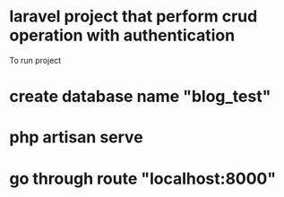 # laravel project that perform crud operation with authentication
To run project
# create database name "blog_test"
# php artisan serve
# go through route "localhost:8000"
